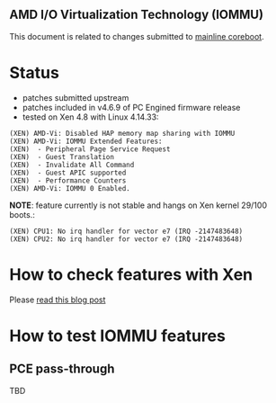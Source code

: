 AMD I/O Virtualization Technology (IOMMU)
-----------------------------------------

This document is related to changes submitted to [mainline coreboot](https://review.coreboot.org/#/c/coreboot/+/26116/).

# Status

* patches submitted upstream
* patches included in v4.6.9 of PC Engined firmware release
* tested on Xen 4.8 with Linux 4.14.33:
```
(XEN) AMD-Vi: Disabled HAP memory map sharing with IOMMU
(XEN) AMD-Vi: IOMMU Extended Features:
(XEN)  - Peripheral Page Service Request
(XEN)  - Guest Translation
(XEN)  - Invalidate All Command
(XEN)  - Guest APIC supported
(XEN)  - Performance Counters
(XEN) AMD-Vi: IOMMU 0 Enabled.
```

**NOTE**: feature currently is not stable and hangs on Xen kernel 29/100 boots.:

```
(XEN) CPU1: No irq handler for vector e7 (IRQ -2147483648)
(XEN) CPU2: No irq handler for vector e7 (IRQ -2147483648)    
```

# How to check features with Xen
Please [read this blog post](TBD)

# How to test IOMMU features

## PCE pass-through

TBD
